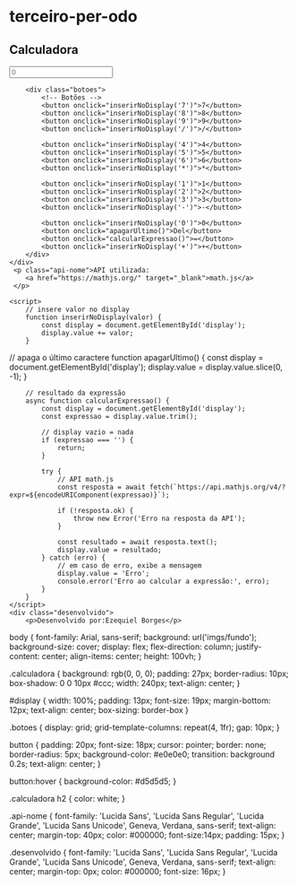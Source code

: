 # terceiro-per-odo

<!DOCTYPE html>
<html lang="pt-br">
<head>
    <meta charset="UTF-8">
    <title>Calculadora Simples</title>
    <link rel="stylesheet" href="style.css">
</head>
<body>
    <div class="calculadora">
        <h2>Calculadora</h2>
        <!-- Campo onde a expressão e o resultado vão ser exibidos -->
        <input type="text" id="display" placeholder="0" readonly>

        <div class="botoes">
            <!-- Botões -->
            <button onclick="inserirNoDisplay('7')">7</button>
            <button onclick="inserirNoDisplay('8')">8</button>
            <button onclick="inserirNoDisplay('9')">9</button>
            <button onclick="inserirNoDisplay('/')">/</button>

            <button onclick="inserirNoDisplay('4')">4</button>
            <button onclick="inserirNoDisplay('5')">5</button>
            <button onclick="inserirNoDisplay('6')">6</button>
            <button onclick="inserirNoDisplay('*')">*</button>

            <button onclick="inserirNoDisplay('1')">1</button>
            <button onclick="inserirNoDisplay('2')">2</button>
            <button onclick="inserirNoDisplay('3')">3</button>
            <button onclick="inserirNoDisplay('-')">-</button>

            <button onclick="inserirNoDisplay('0')">0</button>
            <button onclick="apagarUltimo()">Del</button>
            <button onclick="calcularExpressao()">=</button>
            <button onclick="inserirNoDisplay('+')">+</button>
        </div>
    </div>
     <p class="api-nome">API utilizada:
        <a href="https://mathjs.org/" target="_blank">math.js</a>
     </p>

    <script>
        // insere valor no display
        function inserirNoDisplay(valor) {
            const display = document.getElementById('display');
            display.value += valor;
        }

 // apaga o último caractere
        function apagarUltimo() {
            const display = document.getElementById('display');
            display.value = display.value.slice(0, -1);
        }

        // resultado da expressão
        async function calcularExpressao() {
            const display = document.getElementById('display');
            const expressao = display.value.trim();

            // display vazio = nada
            if (expressao === '') {
                return;
            }

            try {
                // API math.js
                const resposta = await fetch(`https://api.mathjs.org/v4/?expr=${encodeURIComponent(expressao)}`);
                
                if (!resposta.ok) {
                    throw new Error('Erro na resposta da API');
                }

                const resultado = await resposta.text();
                display.value = resultado;
            } catch (erro) {
                // em caso de erro, exibe a mensagem
                display.value = 'Erro';
                console.error('Erro ao calcular a expressão:', erro);
            }
        }
    </script>
    <div class="desenvolvido">
        <p>Desenvolvido por:Ezequiel Borges</p>
</body>
</html>

body {
    font-family: Arial, sans-serif;
    background: url('imgs/fundo');
    background-size: cover;
    display: flex;
    flex-direction: column;
    justify-content: center;
    align-items: center;
    height: 100vh;
}

.calculadora {
    background: rgb(0, 0, 0);
    padding: 27px;
    border-radius: 10px;
    box-shadow: 0 0 10px #ccc;
    width: 240px;
    text-align: center;
}

#display {
    width: 100%;
    padding: 13px;
    font-size: 19px;
    margin-bottom: 12px;
    text-align: center;
     box-sizing: border-box
}

.botoes {
    display: grid;
    grid-template-columns: repeat(4, 1fr);
    gap: 10px;
}

button {
    padding: 20px;
    font-size: 18px;
    cursor: pointer;
    border: none;
    border-radius: 5px;
    background-color: #e0e0e0;
    transition: background 0.2s;
    text-align: center;
}

button:hover {
    background-color: #d5d5d5;
}

.calculadora h2 {
    color: white;
}

.api-nome {
    font-family: 'Lucida Sans', 'Lucida Sans Regular', 'Lucida Grande', 'Lucida Sans Unicode', Geneva, Verdana, sans-serif;
    text-align: center;
    margin-top: 40px;
    color: #000000;
    font-size:14px;
    padding: 15px;
}

.desenvolvido {
    font-family: 'Lucida Sans', 'Lucida Sans Regular', 'Lucida Grande', 'Lucida Sans Unicode', Geneva, Verdana, sans-serif;
    text-align: center;
    margin-top: 0px;
    color: #000000;
    font-size: 16px;
}
